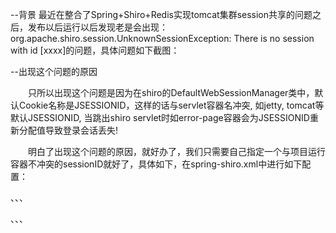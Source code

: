 --背景
最近在整合了Spring+Shiro+Redis实现tomcat集群session共享的问题之后，发布以后运行以后发现老是会出现：org.apache.shiro.session.UnknownSessionException: There is no session with id [xxxx]的问题，具体问题如下截图：

--出现这个问题的原因

　　只所以出现这个问题是因为在shiro的DefaultWebSessionManager类中，默认Cookie名称是JSESSIONID，这样的话与servlet容器名冲突, 如jetty, tomcat等默认JSESSIONID, 当跳出shiro servlet时如error-page容器会为JSESSIONID重新分配值导致登录会话丢失!

　　明白了出现这个问题的原因，就好办了，我们只需要自己指定一个与项目运行容器不冲突的sessionID就好了，具体如下，在spring-shiro.xml中进行如下配置：

、、、
 <!--sessionManager -->
 <bean id="sessionManager" class="org.apache.shiro.web.session.mgt.DefaultWebSessionManager">
    <property name="sessionDAO" ref="redisSessionDAO" />
    <property name="sessionIdCookie" ref="simpleCookie"/>
 </bean>

 <bean id="simpleCookie" class="org.apache.shiro.web.servlet.SimpleCookie">
    <constructor-arg name="name" value="shiro.sesssion"/>
    <property name="path" value="/"/>
 </bean>
、、、
